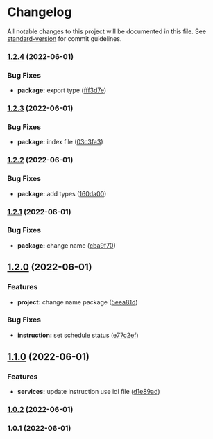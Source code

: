 # Changelog

All notable changes to this project will be documented in this file. See [standard-version](https://github.com/conventional-changelog/standard-version) for commit guidelines.

### [1.2.4](https://github.com/coin98/coin98-vault/compare/v1.2.3...v1.2.4) (2022-06-01)


### Bug Fixes

* **package:** export type ([fff3d7e](https://github.com/coin98/coin98-vault/commit/fff3d7ee4ce1ed5f5e57861779a9e76e8714728d))

### [1.2.3](https://github.com/coin98/coin98-vault/compare/v1.2.2...v1.2.3) (2022-06-01)


### Bug Fixes

* **package:** index file ([03c3fa3](https://github.com/coin98/coin98-vault/commit/03c3fa3393ea881ba8c3b0d1f3833bedafa2fc14))

### [1.2.2](https://github.com/coin98/coin98-vault/compare/v1.2.1...v1.2.2) (2022-06-01)


### Bug Fixes

* **package:** add types ([160da00](https://github.com/coin98/coin98-vault/commit/160da008a636c2c93fa70c6dd005a280feb84351))

### [1.2.1](https://github.com/coin98/coin98-vault/compare/v1.2.0...v1.2.1) (2022-06-01)


### Bug Fixes

* **package:** change name ([cba9f70](https://github.com/coin98/coin98-vault/commit/cba9f70b358cfdfbf8e596b728063f1ee255919b))

## [1.2.0](https://github.com/coin98/coin98-vault/compare/v1.1.0...v1.2.0) (2022-06-01)


### Features

* **project:** change name package ([5eea81d](https://github.com/coin98/coin98-vault/commit/5eea81d43f93750014ade75b3cfd14b0d6c41420))


### Bug Fixes

* **instruction:** set schedule status ([e77c2ef](https://github.com/coin98/coin98-vault/commit/e77c2ef71b70754c5b9a0a8cafa7dbb3c5576e6e))

## [1.1.0](https://github.com/coin98/coin98-vault/compare/v1.0.2...v1.1.0) (2022-06-01)


### Features

* **services:** update instruction use idl file ([d1e89ad](https://github.com/coin98/coin98-vault/commit/d1e89ad4e5e01ede82ad2d94f4224ee42a093488))

### [1.0.2](https://github.com/coin98/coin98-vault/compare/v1.0.1...v1.0.2) (2022-06-01)

### 1.0.1 (2022-06-01)
